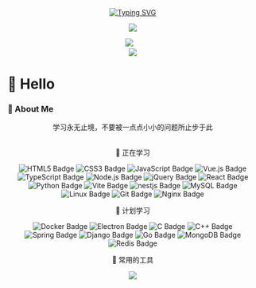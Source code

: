 
<div align="center">
  
  <!-- dynamic typing effect 动态打字效果 -->
  <div align="center">
    <a href="https://xie392.cn/">
      <img src="https://readme-typing-svg.demolab.com?font=Fira+Code&pause=1000&width=435&lines=console.log(%22Hello%2C%20World%22);代码永无Bug!&center=true&size=27" alt="Typing SVG" />
    </a>
  </div>

  <!-- knock code pictures 敲代码的图片 -->
  <img src="https://cdn.jsdelivr.net/gh/sun0225SUN/sun0225SUN/assets/images/coding.gif" /><br>

  <!-- profile logo 个人资料徽标 -->
  <div align="center">
    <a href="https://xie392.cn/"><img src="https://img.shields.io/badge/Website-博客-blue" /></a>&emsp;
  </div>

  <!-- Snake Code Contribution Map 贪吃蛇代码贡献图 -->
  <img src="https://cdn.jsdelivr.net/gh/sun0225SUN/sun0225SUN/profile-snake-contrib/github-contribution-grid-snake-dark.svg" />

</div>

#  🙋 Hello

<!-- <table>
<tr><td> -->

<!-- About me 关于我 -->
### 🤺 About Me

  <div align="center">学习永无止境，不要被一点点小小的问题所止步于此</div>
  <br />
<!-- 
</td></tr>

</table> -->

<div align="center" >


<!--  skill badge 技能徽章 -->
💪 正在学习

![HTML5 Badge](https://img.shields.io/badge/HTML5-E34F26?logo=html5&logoColor=fff&style=flat)
![CSS3 Badge](https://img.shields.io/badge/CSS3-1572B6?logo=css3&logoColor=fff&style=flat)
![JavaScript Badge](https://img.shields.io/badge/JavaScript-F7DF1E?logo=javascript&logoColor=000&style=flat)
![Vue.js Badge](https://img.shields.io/badge/Vue.js-4FC08D?logo=vuedotjs&logoColor=fff&style=flat)
![TypeScript Badge](https://img.shields.io/badge/TypeScript-3178C6?logo=typescript&logoColor=fff&style=flat)
![Node.js Badge](https://img.shields.io/badge/Node.js-393?logo=nodedotjs&logoColor=fff&style=flat)
![jQuery Badge](https://img.shields.io/badge/jQuery-0769AD?logo=jquery&logoColor=fff&style=flat)
![React Badge](https://img.shields.io/badge/React-61DAFB?logo=react&logoColor=000&style=flat)
![Python Badge](https://img.shields.io/badge/Python-3776AB?logo=python&logoColor=fff&style=flat)
![Vite Badge](https://img.shields.io/badge/Vite-646CFF?logo=vite&logoColor=fff&style=flat)
![nestjs Badge](https://img.shields.io/badge/NestJS-E0234E?logo=nestjs&logoColor=fff&style=flat)
![MySQL Badge](https://img.shields.io/badge/MySQL-4479A1?logo=mysql&logoColor=fff&style=flat)
![Linux Badge](https://img.shields.io/badge/Linux-FCC624?logo=linux&logoColor=000&style=flat)
![Git Badge](https://img.shields.io/badge/Git-F05032?logo=git&logoColor=fff&style=flat)
![Nginx Badge](https://img.shields.io/badge/Nginx-009639?logo=nginx&logoColor=fff&style=flat)

  
🧠 计划学习

![Docker Badge](https://img.shields.io/badge/Docker-2496ED?logo=docker&logoColor=fff&style=flat)
![Electron Badge](https://img.shields.io/badge/Electron-47848F?logo=electron&logoColor=fff&style=flat)
![C Badge](https://img.shields.io/badge/C-A8B9CC?logo=c&logoColor=fff&style=flat)
![C++ Badge](https://img.shields.io/badge/C%2B%2B-00599C?logo=cplusplus&logoColor=fff&style=flat)
![Spring Badge](https://img.shields.io/badge/Spring-6DB33F?logo=spring&logoColor=fff&style=flat)
![Django Badge](https://img.shields.io/badge/Django-092E20?logo=django&logoColor=fff&style=flat)
![Go Badge](https://img.shields.io/badge/Go-00ADD8?logo=go&logoColor=fff&style=flat)
![MongoDB Badge](https://img.shields.io/badge/MongoDB-47A248?logo=mongodb&logoColor=fff&style=flat)
![Redis Badge](https://img.shields.io/badge/Redis-DC382D?logo=redis&logoColor=fff&style=flat)


🧰 常用的工具

<!-- programming tool icon 编程工具图标 -->
<img src="https://skillicons.dev/icons?i=html,css,js,vue,react,ts,idea,git,py,github,linux,mysql" /><br>

</div>


